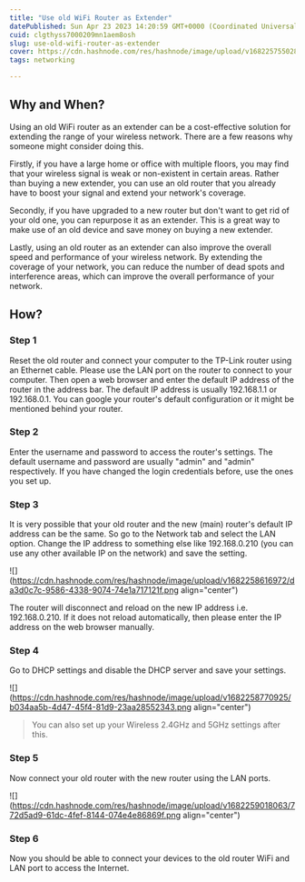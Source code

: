 ```yaml
---
title: "Use old WiFi Router as Extender"
datePublished: Sun Apr 23 2023 14:20:59 GMT+0000 (Coordinated Universal Time)
cuid: clgthyss7000209mn1aem8osh
slug: use-old-wifi-router-as-extender
cover: https://cdn.hashnode.com/res/hashnode/image/upload/v1682257550284/7e685958-9106-4eaa-835a-30eb8f5e30a4.png
tags: networking

---
```


## Why and When?

Using an old WiFi router as an extender can be a cost-effective solution for extending the range of your wireless network. There are a few reasons why someone might consider doing this.

Firstly, if you have a large home or office with multiple floors, you may find that your wireless signal is weak or non-existent in certain areas. Rather than buying a new extender, you can use an old router that you already have to boost your signal and extend your network's coverage.

Secondly, if you have upgraded to a new router but don't want to get rid of your old one, you can repurpose it as an extender. This is a great way to make use of an old device and save money on buying a new extender.

Lastly, using an old router as an extender can also improve the overall speed and performance of your wireless network. By extending the coverage of your network, you can reduce the number of dead spots and interference areas, which can improve the overall performance of your network.

## How?

### Step 1

Reset the old router and connect your computer to the TP-Link router using an Ethernet cable. Please use the LAN port on the router to connect to your computer. Then open a web browser and enter the default IP address of the router in the address bar. The default IP address is usually 192.168.1.1 or 192.168.0.1. You can google your router's default configuration or it might be mentioned behind your router.

### Step 2

Enter the username and password to access the router's settings. The default username and password are usually "admin" and "admin" respectively. If you have changed the login credentials before, use the ones you set up.

### Step 3

It is very possible that your old router and the new (main) router's default IP address can be the same. So go to the Network tab and select the LAN option. Change the IP address to something else like 192.168.0.210 (you can use any other available IP on the network) and save the setting.

![](https://cdn.hashnode.com/res/hashnode/image/upload/v1682258616972/da3d0c7c-9586-4338-9074-74e1a717121f.png align="center")

The router will disconnect and reload on the new IP address i.e. 192.168.0.210. If it does not reload automatically, then please enter the IP address on the web browser manually.

### Step 4

Go to DHCP settings and disable the DHCP server and save your settings.

![](https://cdn.hashnode.com/res/hashnode/image/upload/v1682258770925/b034aa5b-4d47-45f4-81d9-23aa28552343.png align="center")

> You can also set up your Wireless 2.4GHz and 5GHz settings after this.

### Step 5

Now connect your old router with the new router using the LAN ports.

![](https://cdn.hashnode.com/res/hashnode/image/upload/v1682259018063/772d5ad9-61dc-4fef-8144-074e4e86869f.png align="center")

### Step 6

Now you should be able to connect your devices to the old router WiFi and LAN port to access the Internet.